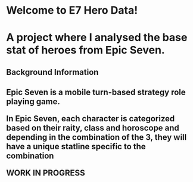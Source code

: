 <h1>Welcome to E7 Hero Data!<h1/>
A project where I analysed the base stat of heroes from Epic Seven.

<h2>Background Information<h2/>

Epic Seven is a mobile turn-based strategy role playing game.

In Epic Seven, each character is categorized based on their raity, class and horoscope and depending in the combination of the 3, they will have a unique statline specific to the combination

WORK IN PROGRESS
